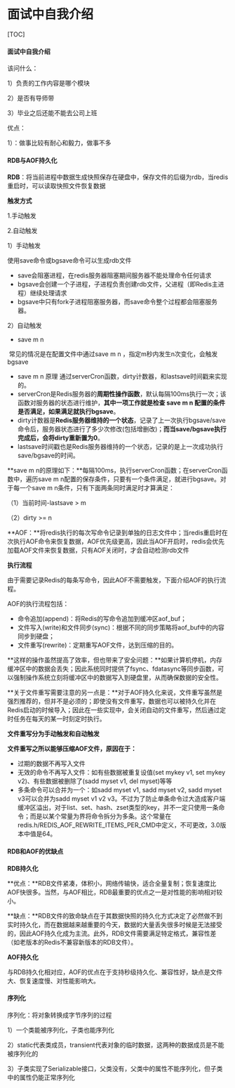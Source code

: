 # 面试中自我介绍

[TOC]

#### 面试中自我介绍

该问什么：

1）负责的工作内容是哪个模块

2）是否有导师带

3）毕业之后还能不能去公司上班

优点：

1）：做事比较有耐心和毅力，做事不多

#### RDB与AOF持久化

**RDB**：将当前进程中数据生成快照保存在硬盘中，保存文件的后缀为rdb，当redis重启时，可以读取快照文件恢复数据

**触发方式**

1.手动触发

2.自动触发

1）手动触发

使用save命令或bgsave命令可以生成rdb文件

- save会阻塞进程，在redis服务器阻塞期间服务器不能处理命令任何请求
- bgsave会创建一个子进程，子进程负责创建rdb文件，父进程（即Redis主进程）继续处理请求
- bgsave中只有fork子进程阻塞服务器，而save命令整个过程都会阻塞服务器。

2）自动触发

- save m n 

​      常见的情况是在配置文件中通过save m n ，指定m秒内发生n次变化，会触发bgsave

- save m n 原理 通过serverCron函数，dirty计数器，和lastsave时间戳来实现的。
- serverCron是Redis服务器的**周期性操作函数**，默认每隔100ms执行一次；该函数对服务器的状态进行维护，**其中一项工作就是检查 save m n 配置的条件是否满足，如果满足就执行bgsave**。
- dirty计数器是**Redis服务器维持的一个状态**，记录了上一次执行bgsave/save命令后，服务器状态进行了多少次修改(包括增删改)；**而当save/bgsave执行完成后，会将dirty重新置为0**。
- lastsave时间戳也是Redis服务器维持的一个状态，记录的是上一次成功执行save/bgsave的时间。

**save m n的原理如下：**每隔100ms，执行serverCron函数；在serverCron函数中，遍历save m n配置的保存条件，只要有一个条件满足，就进行bgsave。对于每一个save m n条件，只有下面两条同时满足时才算满足：

（1）当前时间-lastsave > m

（2）dirty >= n



**AOF：**将redis执行的每次写命令记录到单独的日志文件中；当redis重启时在次执行AOF命令来恢复数据，AOF优先级更高，因此当AOF开启时，redis会优先加载AOF文件来恢复数据，只有AOF关闭时，才会自动检测rdb文件



**执行流程**

由于需要记录Redis的每条写命令，因此AOF不需要触发，下面介绍AOF的执行流程。

AOF的执行流程包括：

- 命令追加(append)：将Redis的写命令追加到缓冲区aof_buf；
- 文件写入(write)和文件同步(sync)：根据不同的同步策略将aof_buf中的内容同步到硬盘；
- 文件重写(rewrite)：定期重写AOF文件，达到压缩的目的。

**这样的操作虽然提高了效率，但也带来了安全问题：**如果计算机停机，内存缓冲区中的数据会丢失；因此系统同时提供了fsync、fdatasync等同步函数，可以强制操作系统立刻将缓冲区中的数据写入到硬盘里，从而确保数据的安全性。



**关于文件重写需要注意的另一点是：**对于AOF持久化来说，文件重写虽然是强烈推荐的，但并不是必须的；即使没有文件重写，数据也可以被持久化并在Redis启动的时候导入；因此在一些实现中，会关闭自动的文件重写，然后通过定时任务在每天的某一时刻定时执行。

 **文件重写分为手动触发和自动触发**



**文件重写之所以能够压缩AOF文件，原因在于：**

- 过期的数据不再写入文件
- 无效的命令不再写入文件：如有些数据被重复设值(set mykey v1, set mykey v2)、有些数据被删除了(sadd myset v1, del myset)等等
- 多条命令可以合并为一个：如sadd myset v1, sadd myset v2, sadd myset v3可以合并为sadd myset v1 v2 v3。不过为了防止单条命令过大造成客户端缓冲区溢出，对于list、set、hash、zset类型的key，并不一定只使用一条命令；而是以某个常量为界将命令拆分为多条。这个常量在redis.h/REDIS_AOF_REWRITE_ITEMS_PER_CMD中定义，不可更改，3.0版本中值是64。



#### **RDB和AOF的优缺点**

**RDB持久化**

**优点：**RDB文件紧凑，体积小，网络传输快，适合全量复制；恢复速度比AOF快很多。当然，与AOF相比，RDB最重要的优点之一是对性能的影响相对较小。

**缺点：**RDB文件的致命缺点在于其数据快照的持久化方式决定了必然做不到实时持久化，而在数据越来越重要的今天，数据的大量丢失很多时候是无法接受的，因此AOF持久化成为主流。此外，RDB文件需要满足特定格式，兼容性差（如老版本的Redis不兼容新版本的RDB文件）。



**AOF持久化**

与RDB持久化相对应，AOF的优点在于支持秒级持久化、兼容性好，缺点是文件大、恢复速度慢、对性能影响大。









#### 序列化

序列化：将对象转换成字节序列的过程

1）一个类能被序列化，子类也能序列化

2）static代表类成员，transient代表对象的临时数据，这两种的数据成员是不能被序列化的

3）子类实现了Serializable接口，父类没有，父类中的属性不能序列化，但子类中的属性仍能正常序列化